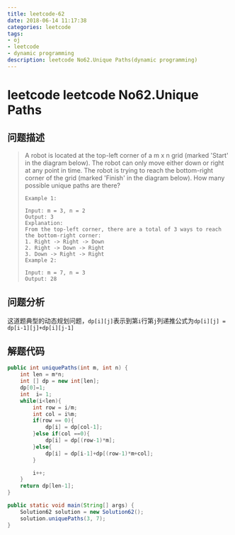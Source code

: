 ```yaml
---
title: leetcode-62
date: 2018-06-14 11:17:38
categories: leetcode
tags:
- oj 
- leetcode
- dynamic programming
description: leetcode No62.Unique Paths(dynamic programming)
---
```

# leetcode leetcode No62.Unique Paths

## 问题描述

>A robot is located at the top-left corner of a m x n grid (marked 'Start' in the diagram below).
The robot can only move either down or right at any point in time. The robot is trying to reach the bottom-right corner of the grid (marked 'Finish' in the diagram below).
How many possible unique paths are there?
>```text
>Example 1:
>
>Input: m = 3, n = 2
>Output: 3
>Explanation:
>From the top-left corner, there are a total of 3 ways to reach the bottom-right corner:
>1. Right -> Right -> Down
>2. Right -> Down -> Right
>3. Down -> Right -> Right
>Example 2:
>
>Input: m = 7, n = 3
>Output: 28
>```

## 问题分析

这道题典型的动态规划问题，`dp[i][j]`表示到第`i`行第`j`列递推公式为`dp[i][j] = dp[i-1][j]+dp[i][j-1]`

## 解题代码

```java
public int uniquePaths(int m, int n) {
    int len = m*n;
    int [] dp = new int[len];
    dp[0]=1;
    int  i= 1;
    while(i<len){
        int row = i/m;
        int col = i%m;
        if(row == 0){
            dp[i] = dp[col-1];
        }else if(col ==0){
            dp[i] = dp[(row-1)*m];
        }else{
            dp[i] = dp[i-1]+dp[(row-1)*m+col];
        }

        i++;
    }
    return dp[len-1];
}

public static void main(String[] args) {
    Solution62 solution = new Solution62();
    solution.uniquePaths(3, 7);
}
```